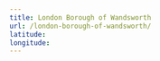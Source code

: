 ```yaml
---
title: London Borough of Wandsworth
url: /london-borough-of-wandsworth/
latitude: 
longitude: 
---
```

